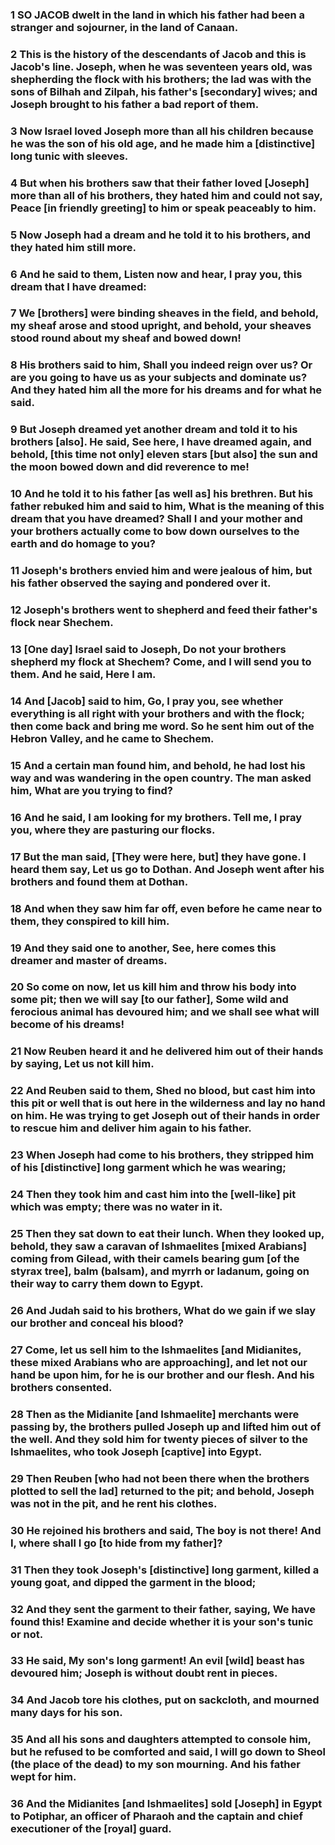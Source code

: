 ### 1 SO JACOB dwelt in the land in which his father had been a stranger and sojourner, in the land of Canaan.

### 2 This is the history of the descendants of Jacob and this is Jacob's line. Joseph, when he was seventeen years old, was shepherding the flock with his brothers; the lad was with the sons of Bilhah and Zilpah, his father's [secondary] wives; and Joseph brought to his father a bad report of them.

### 3 Now Israel loved Joseph more than all his children because he was the son of his old age, and he made him a [distinctive] long tunic with sleeves.

### 4 But when his brothers saw that their father loved [Joseph] more than all of his brothers, they hated him and could not say, Peace [in friendly greeting] to him or speak peaceably to him.

### 5 Now Joseph had a dream and he told it to his brothers, and they hated him still more.

### 6 And he said to them, Listen now and hear, I pray you, this dream that I have dreamed:

### 7 We [brothers] were binding sheaves in the field, and behold, my sheaf arose and stood upright, and behold, your sheaves stood round about my sheaf and bowed down!

### 8 His brothers said to him, Shall you indeed reign over us? Or are you going to have us as your subjects and dominate us? And they hated him all the more for his dreams and for what he said.

### 9 But Joseph dreamed yet another dream and told it to his brothers [also]. He said, See here, I have dreamed again, and behold, [this time not only] eleven stars [but also] the sun and the moon bowed down and did reverence to me!

### 10 And he told it to his father [as well as] his brethren. But his father rebuked him and said to him, What is the meaning of this dream that you have dreamed? Shall I and your mother and your brothers actually come to bow down ourselves to the earth and do homage to you?

### 11 Joseph's brothers envied him and were jealous of him, but his father observed the saying and pondered over it.

### 12 Joseph's brothers went to shepherd and feed their father's flock near Shechem.

### 13 [One day] Israel said to Joseph, Do not your brothers shepherd my flock at Shechem? Come, and I will send you to them. And he said, Here I am.

### 14 And [Jacob] said to him, Go, I pray you, see whether everything is all right with your brothers and with the flock; then come back and bring me word. So he sent him out of the Hebron Valley, and he came to Shechem.

### 15 And a certain man found him, and behold, he had lost his way and was wandering in the open country. The man asked him, What are you trying to find?

### 16 And he said, I am looking for my brothers. Tell me, I pray you, where they are pasturing our flocks.

### 17 But the man said, [They were here, but] they have gone. I heard them say, Let us go to Dothan. And Joseph went after his brothers and found them at Dothan.

### 18 And when they saw him far off, even before he came near to them, they conspired to kill him.

### 19 And they said one to another, See, here comes this dreamer and master of dreams.

### 20 So come on now, let us kill him and throw his body into some pit; then we will say [to our father], Some wild and ferocious animal has devoured him; and we shall see what will become of his dreams!

### 21 Now Reuben heard it and he delivered him out of their hands by saying, Let us not kill him.

### 22 And Reuben said to them, Shed no blood, but cast him into this pit or well that is out here in the wilderness and lay no hand on him. He was trying to get Joseph out of their hands in order to rescue him and deliver him again to his father.

### 23 When Joseph had come to his brothers, they stripped him of his [distinctive] long garment which he was wearing;

### 24 Then they took him and cast him into the [well-like] pit which was empty; there was no water in it.

### 25 Then they sat down to eat their lunch. When they looked up, behold, they saw a caravan of Ishmaelites [mixed Arabians] coming from Gilead, with their camels bearing gum [of the styrax tree], balm (balsam), and myrrh or ladanum, going on their way to carry them down to Egypt.

### 26 And Judah said to his brothers, What do we gain if we slay our brother and conceal his blood?

### 27 Come, let us sell him to the Ishmaelites [and Midianites, these mixed Arabians who are approaching], and let not our hand be upon him, for he is our brother and our flesh. And his brothers consented.

### 28 Then as the Midianite [and Ishmaelite] merchants were passing by, the brothers pulled Joseph up and lifted him out of the well. And they sold him for twenty pieces of silver to the Ishmaelites, who took Joseph [captive] into Egypt.

### 29 Then Reuben [who had not been there when the brothers plotted to sell the lad] returned to the pit; and behold, Joseph was not in the pit, and he rent his clothes.

### 30 He rejoined his brothers and said, The boy is not there! And I, where shall I go [to hide from my father]?

### 31 Then they took Joseph's [distinctive] long garment, killed a young goat, and dipped the garment in the blood;

### 32 And they sent the garment to their father, saying, We have found this! Examine and decide whether it is your son's tunic or not.

### 33 He said, My son's long garment! An evil [wild] beast has devoured him; Joseph is without doubt rent in pieces.

### 34 And Jacob tore his clothes, put on sackcloth, and mourned many days for his son.

### 35 And all his sons and daughters attempted to console him, but he refused to be comforted and said, I will go down to Sheol (the place of the dead) to my son mourning. And his father wept for him.

### 36 And the Midianites [and Ishmaelites] sold [Joseph] in Egypt to Potiphar, an officer of Pharaoh and the captain and chief executioner of the [royal] guard.